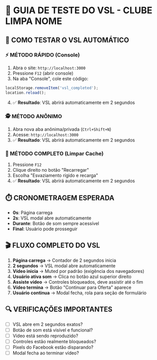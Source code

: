 # 🧪 GUIA DE TESTE DO VSL - CLUBE LIMPA NOME

## 🎯 COMO TESTAR O VSL AUTOMÁTICO

### ⚡ MÉTODO RÁPIDO (Console)
1. Abra o site: `http://localhost:3000`
2. Pressione `F12` (abrir console)
3. Na aba "Console", cole este código:
```javascript
localStorage.removeItem('vsl_completed');
location.reload();
```
4. ✅ **Resultado**: VSL abrirá automaticamente em 2 segundos

### 🕵️ MÉTODO ANÔNIMO
1. Abra nova aba anônima/privada (`Ctrl+Shift+N`)
2. Acesse: `http://localhost:3000`
3. ✅ **Resultado**: VSL abrirá automaticamente em 2 segundos

### 🔄 MÉTODO COMPLETO (Limpar Cache)
1. Pressione `F12`
2. Clique direito no botão "Recarregar"
3. Escolha "Esvaziamento rígido e recarga"
4. ✅ **Resultado**: VSL abrirá automaticamente em 2 segundos

## ⏱️ CRONOMETRAGEM ESPERADA
- **0s**: Página carrega
- **2s**: VSL modal abre automaticamente
- **Durante**: Botão de som sempre acessível
- **Final**: Usuário pode prosseguir

## 🎬 FLUXO COMPLETO DO VSL
1. **Página carrega** → Contador de 2 segundos inicia
2. **2 segundos** → VSL modal abre automaticamente
3. **Vídeo inicia** → Muted por padrão (exigência dos navegadores)
4. **Usuário ativa som** → Clica no botão azul superior direito
5. **Assiste vídeo** → Controles bloqueados, deve assistir até o fim
6. **Vídeo termina** → Botão "Continuar para Oferta" aparece
7. **Usuário continua** → Modal fecha, rola para seção de formulário

## 🔍 VERIFICAÇÕES IMPORTANTES
- [ ] VSL abre em 2 segundos exatos?
- [ ] Botão de som está visível e funcional?
- [ ] Vídeo está sendo reproduzido?
- [ ] Controles estão realmente bloqueados?
- [ ] Pixels do Facebook estão disparando?
- [ ] Modal fecha ao terminar vídeo?
